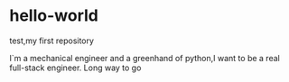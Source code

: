 # hello-world
test,my first repository

I`m a mechanical engineer and a greenhand of python,I want to be a real full-stack engineer.
Long way to go
